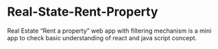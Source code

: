 # Real-State-Rent-Property
Real Estate “Rent a property” web app with filtering mechanism is a mini app to check basic understanding of react and java script concept.
